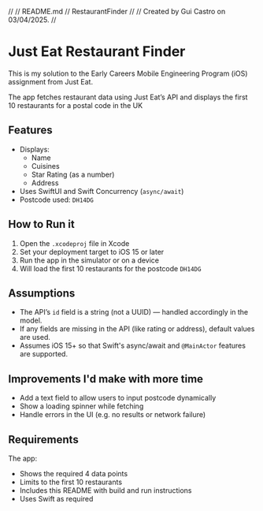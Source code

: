 //
//  README.md
//  RestaurantFinder
//
//  Created by Gui Castro on 03/04/2025.
//


# Just Eat Restaurant Finder

This is my solution to the Early Careers Mobile Engineering Program (iOS) assignment from Just Eat.

The app fetches restaurant data using Just Eat’s API and displays the first 10 restaurants for a postal code in the UK

## Features

- Displays:
  - Name
  - Cuisines
  - Star Rating (as a number)
  - Address
- Uses SwiftUI and Swift Concurrency (`async/await`)
- Postcode used: `DH14DG`

## How to Run it

1. Open the `.xcodeproj` file in Xcode
2. Set your deployment target to iOS 15 or later
3. Run the app in the simulator or on a device
4. Will load the first 10 restaurants for the postcode `DH14DG`

## Assumptions

- The API’s `id` field is a string (not a UUID) — handled accordingly in the model.
- If any fields are missing in the API (like rating or address), default values are used.
- Assumes iOS 15+ so that Swift's async/await and `@MainActor` features are supported.

## Improvements I'd make with more time

- Add a text field to allow users to input postcode dynamically
- Show a loading spinner while fetching
- Handle errors in the UI (e.g. no results or network failure)

## Requirements
The app:
- Shows the required 4 data points
- Limits to the first 10 restaurants
- Includes this README with build and run instructions
- Uses Swift as required



